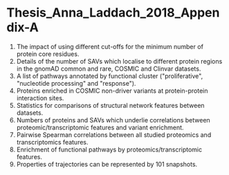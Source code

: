 # Thesis_Anna_Laddach_2018_Appendix-A
1. The impact of using different cut-offs for the minimum number of protein core residues.
2. Details of the number of SAVs which localise to different protein regions in the gnomAD
common and rare, COSMIC and Clinvar datasets.
3. A list of pathways annotated by functional cluster ("proliferative", "nucleotide processing"
and "response").
4. Proteins enriched in COSMIC non-driver variants at protein-protein interaction sites.
5. Statistics for comparisons of structural network features between datasets.
6. Numbers of proteins and SAVs which underlie correlations between proteomic/transcriptomic
features and variant enrichment.
7. Pairwise Spearman correlations between all studied proteomics and transcriptomics features.
8. Enrichment of functional pathways by proteomics/transcriptomic features.
9. Properties of trajectories can be represented by 101 snapshots.
